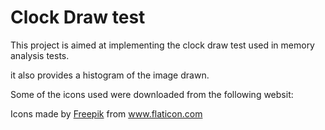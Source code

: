 # Clock Draw test

This project is aimed at implementing the clock draw test used in memory analysis tests.

it also provides a histogram of the image drawn.










Some of the icons used were downloaded from the following websit: <div>Icons made by <a href="https://www.flaticon.com/authors/freepik" title="Freepik">Freepik</a> from <a href="https://www.flaticon.com/" title="Flaticon">www.flaticon.com</a></div>
